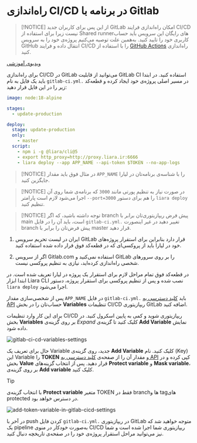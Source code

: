 # راه‌اندازی CI/CD در برنامه با Gitlab

> [!NOTICE]
> از این پس برای کاربران جدید GitLab امکان راه‌اندازی فرایند CI/CD نیست زیرا برای استفاده از Shared runnerهای رایگان این سرویس باید حساب کاربری خود را تایید کنید. به‌همین علت توصیه می‌کنیم پروژه‌ی خود را به سرویس GitHub انتقال داده و فرایند CI/CD را با استفاده از [GitHub Actions](./github.md) راه‌اندازی کنید. 

[ویدیوی آموزشی](https://files.liara.ir/liara/CICD/cicd-gitlab.mp4)

برای راه‌اندازی CI/CD در GitLab می‌توانید از قابلیت GitLab CI استفاده کنید.
در ابتدا باید یک فایل به نام `gitlab-ci.yml.` در مسیر اصلی پروژه‌ی خود ایجاد کرده و قطعه‌کد زیر را در این فایل قرار دهید:

```yml
image: node:18-alpine

stages:
  - update-production

deploy:
  stage: update-production
  only:
    - master
  script:
    - npm i -g @liara/cli@5
    - export http_proxy=http://proxy.liara.ir:6666
    - liara deploy --app APP_NAME --api-token $TOKEN --no-app-logs
```
> [!NOTICE]
> در مثال فوق باید مقدار `APP_NAME` را با شناسه‌ی برنامه‌تان در لیارا جایگزین کنید.

> [!NOTICE]
> در صورت نیاز به تنظیم پورتی مانند `3000` که برنامه‌ی شما روی آن اجرا می‌شود لازم است پارامتر `--port=3000` را هم برای دستور `liara deploy` تنظیم کنید.

> [!NOTICE]
> توجه داشته باشید، که اگر branch پیش فرض ریپازیتوری‌تان برابر با main است، باید آن را در فایل `gitlab-ci.yml.` تغییر دهید در غیر اینصورت branch پیش فرض‌تان را برابر با master قرار دهید.

1) ایران در لیست تحریم سرویس GitLab قرار دارد بنابراین برای استقرار پروژه‌های خود در لیارا باید از پروکسی‌ای که در قطعه‌کد فوق قرار داده شده استفاده کنید.

2) اگر از سرویس Gitlab.com استفاده نمی‌کنید و GitLab را بر روی سرورهای شخصی راه‌اندازی کرده‌اید، نیازی به تنظیم پروکسی نیست.

در قطعه‌کد فوق تمام مراحل لازم برای استقرار یک پروژه در لیارا تعریف شده است. در ابتدا ابزار Liara CLI نصب شده و پس از تنظیم پروکسی برای استقرار پروژه، دستور `liara deploy` اجرا می‌شود.

پس از شخصی‌سازی مقدار `APP_NAME` در فایل `gitlab-ci.yml.` باید [کلید دسترسی به API](https://console.liara.ir/API) حساب‌تان را در بخش **Variables** تنظیمات CI/CD ریپازیتوری GitLab اضافه کنید.

برای این کار وارد تنظیمات CI/CD ریپازیتوری شوید و کمی به پایین اسکرول کنید. در بخش **Variables** بر روی گزینه‌ی *Expand* کلیک کنید تا گزینه‌ی **Add Variable** نمایش داده شود.

![gitlab-ci-cd-variables-settings](https://files.liara.ir/liara/docs/gitlab-ci-cd-variables-settings.png)

حال برای تعریف یک Variable جدید، روی گزینه‌ی **Add Variable** کلیک کنید. نام (Key) این Variable را **TOKEN** و مقدار آن را از صفحه‌ی [کلید دسترسی به API](https://console.liara.ir/API) کپی کرده و در بخش **Value** قرار دهید. پس از انتخاب گزینه‌های **Protect variable** و **Mask variable**، بر روی گزینه‌ی **Add variable** کلیک کنید.

> [!TIP]
> با انتخاب گزینه‌ی **Protect variable** متغیر TOKEN فقط در branchها و tagهای protected در دسترس خواهد بود.

![add-token-variable-in-gitlab-cicd-settings](https://files.liara.ir/liara/docs/add-token-variable-in-gitlab-cicd-settings.png)

در آخر با push کردن فایل `gitlab-ci.yml.` در ریپازیتوری GitLab متوجه خواهید شد که یک pipeline به‌صورت خودکار در منوی CI/CD ریپازیتوری شما اجرا شده است و شما نیز می‌توانید مراحل استقرار پروژه‌ی خود را در صفحه‌ی تاریخچه دنبال کنید.
